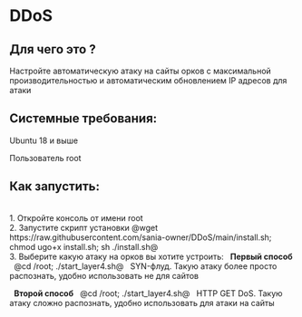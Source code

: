 # DDoS
<h2>Для чего это ?</h2>
<p>Настройте автоматическую атаку на сайты орков с максимальной производительностью и автоматическим обновлением IP адресов для атаки
<h2>Системные требования:</h2>
<p>Ubuntu 18 и выше
<p>Пользователь root
<h2>Как запустить:</h2>
<br>1. Откройте консоль от имени root
<br>2. Запустите скрипт установки @wget https://raw.githubusercontent.com/sania-owner/DDoS/main/install.sh; chmod ugo+x install.sh; sh ./install.sh@
<br>3. Выберите какую атаку на орков вы хотите устроить:
&nbsp;&nbsp;<b>Первый способ</b>
&nbsp;&nbsp;@cd /root; ./start_layer4.sh@ 
&nbsp;&nbsp;SYN-флуд. Такую атаку более просто распознать, удобно использовать не для сайтов 
<p>&nbsp;&nbsp;<b>Второй способ</b>
&nbsp;&nbsp;@cd /root; ./start_layer4.sh@ 
&nbsp;&nbsp;HTTP GET DoS. Такую атаку сложно распознать, удобно использовать для атаки на сайты 
